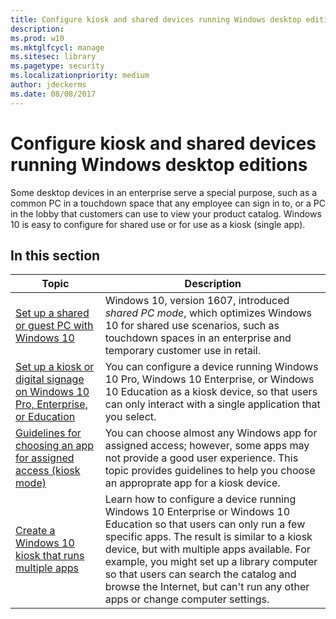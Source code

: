 ```yaml
---
title: Configure kiosk and shared devices running Windows desktop editions (Windows 10)
description: 
ms.prod: w10
ms.mktglfcycl: manage
ms.sitesec: library
ms.pagetype: security
ms.localizationpriority: medium
author: jdeckerms
ms.date: 08/08/2017
---
```


# Configure kiosk and shared devices running Windows desktop editions

Some desktop devices in an enterprise serve a special purpose, such as a common PC in a touchdown space that any employee can sign in to, or a PC in the lobby that customers can use to view your product catalog. Windows 10 is easy to configure for shared use or for use as a kiosk (single app).

## In this section

| Topic | Description |
| --- | --- |
| [Set up a shared or guest PC with Windows 10](set-up-shared-or-guest-pc.md) | Windows 10, version 1607, introduced *shared PC mode*, which optimizes Windows 10 for shared use scenarios, such as touchdown spaces in an enterprise and temporary customer use in retail.  |
|  [Set up a kiosk or digital signage on Windows 10 Pro, Enterprise, or Education](setup-kiosk-digital-signage.md) | You can configure a device running Windows 10 Pro, Windows 10 Enterprise, or Windows 10 Education as a kiosk device, so that users can only interact with a single application that you select.  |
| [Guidelines for choosing an app for assigned access (kiosk mode)](guidelines-for-assigned-access-app.md) | You can choose almost any Windows app for assigned access; however, some apps may not provide a good user experience. This topic provides guidelines to help you choose an approprate app for a kiosk device.  |
| [Create a Windows 10 kiosk that runs multiple apps](lock-down-windows-10-to-specific-apps.md) | Learn how to configure a device running Windows 10 Enterprise or Windows 10 Education so that users can only run a few specific apps. The result is similar to a kiosk device, but with multiple apps available. For example, you might set up a library computer so that users can search the catalog and browse the Internet, but can't run any other apps or change computer settings. |